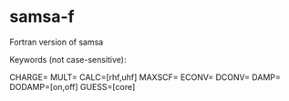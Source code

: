 # samsa-f
Fortran version of samsa

Keywords (not case-sensitive):

CHARGE=<int>
MULT=<int>
CALC=[rhf,uhf]
MAXSCF=<int>
ECONV=<real>
DCONV=<real>
DAMP=<real>
DODAMP=[on,off]
GUESS=[core]

